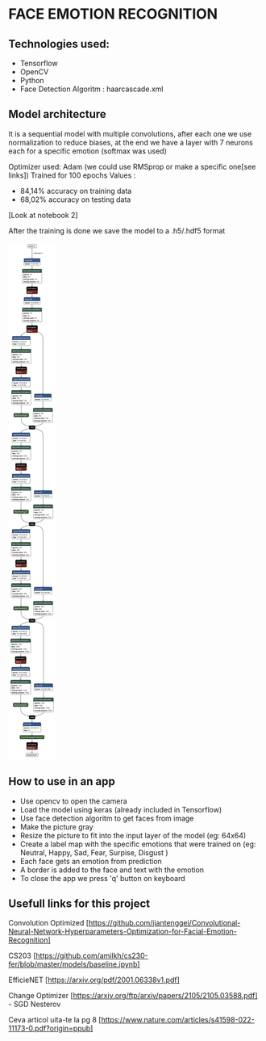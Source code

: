 # FACE EMOTION RECOGNITION 

## Technologies used:
- Tensorflow
- OpenCV
- Python
- Face Detection Algoritm : haarcascade.xml
## Model architecture

It is a sequential model with multiple convolutions, after each one we use normalization to reduce biases, at the end we have a layer with 7 neurons each for a specific emotion (softmax was used)

Optimizer used: Adam (we could use RMSprop or make a specific one[see links])
Trained for 100 epochs
Values : 
- 84,14% accuracy on training data
- 68,02% accuracy on testing data

[Look at notebook 2]

After the training is done we save the model to a .h5/.hdf5 format

<img src="emotionModel.hdf5.svg">

## How to use in an app
- Use opencv to open the camera
- Load the model using keras (already included in Tensorflow)
- Use face detection algoritm to get faces from image
- Make the picture gray
- Resize the picture to fit into the input layer of the model (eg: 64x64)
- Create a label map with the specific emotions that were trained on (eg: Neutral, Happy, Sad, Fear, Surpise, Disgust )
- Each face gets an emotion from prediction
- A border is added to the face and text with the emotion
- To close the app we press 'q' button on keyboard
## Usefull links for this project

Convolution Optimized [https://github.com/jiantenggei/Convolutional-Neural-Network-Hyperparameters-Optimization-for-Facial-Emotion-Recognition]

CS203 [https://github.com/amilkh/cs230-fer/blob/master/models/baseline.ipynb]

EfficieNET [https://arxiv.org/pdf/2001.06338v1.pdf]

Change Optimizer [https://arxiv.org/ftp/arxiv/papers/2105/2105.03588.pdf] - SGD Nesterov

Ceva articol uita-te la pg 8 [https://www.nature.com/articles/s41598-022-11173-0.pdf?origin=ppub]

